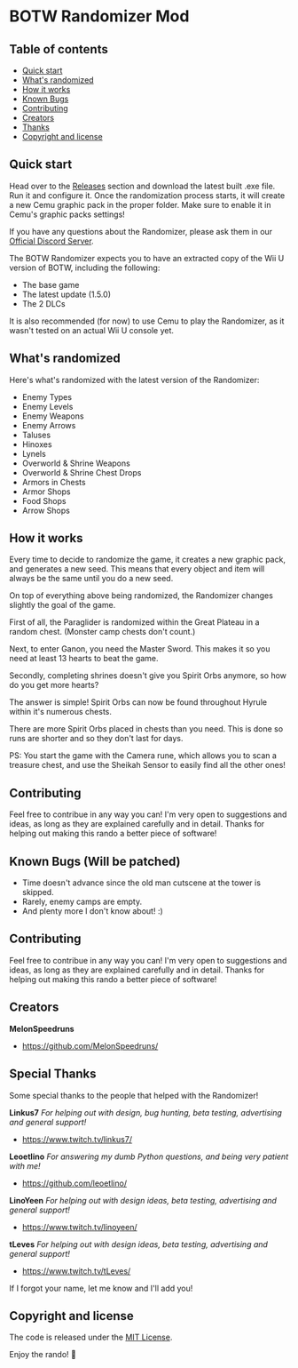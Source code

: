 # BOTW Randomizer Mod

## Table of contents

- [Quick start](#quick-start)
- [What's randomized](#whats-randomized)
- [How it works](#how-it-works)
- [Known Bugs](#known-bugs)
- [Contributing](#contributing)
- [Creators](#creators)
- [Thanks](#special-thanks)
- [Copyright and license](#copyright-and-license)


## Quick start

Head over to the [Releases](https://github.com/MelonSpeedruns/BotwRandomizer/releases) section and download the latest built .exe file. Run it and configure it. Once the randomization process starts, it will create a new Cemu graphic pack in the proper folder. Make sure to enable it in Cemu's graphic packs settings!

If you have any questions about the Randomizer, please ask them in our [Official Discord Server](https://discord.gg/vPPsreP4Ng).

The BOTW Randomizer expects you to have an extracted copy of the Wii U version of BOTW, including the following:
- The base game
- The latest update (1.5.0)
- The 2 DLCs

It is also recommended (for now) to use Cemu to play the Randomizer, as it wasn't tested on an actual Wii U console yet.

## What's randomized

Here's what's randomized with the latest version of the Randomizer:

 - Enemy Types
 - Enemy Levels
 - Enemy Weapons
 - Enemy Arrows
 - Taluses
 - Hinoxes
 - Lynels
 - Overworld & Shrine Weapons
 - Overworld & Shrine Chest Drops
 - Armors in Chests
 - Armor Shops
 - Food Shops
 - Arrow Shops

## How it works

Every time to decide to randomize the game, it creates a new graphic pack, and generates a new seed. This means that every object and item will always be the same until you do a new seed.

On top of everything above being randomized, the Randomizer changes slightly the goal of the game.

First of all, the Paraglider is randomized within the Great Plateau in a random chest. (Monster camp chests don't count.)

Next, to enter Ganon, you need the Master Sword. This makes it so you need at least 13 hearts to beat the game.

Secondly, completing shrines doesn't give you Spirit Orbs anymore, so how do you get more hearts?

The answer is simple! Spirit Orbs can now be found throughout Hyrule within it's numerous chests.

There are more Spirit Orbs placed in chests than you need. This is done so runs are shorter and so they don't last for days.

PS: You start the game with the Camera rune, which allows you to scan a treasure chest, and use the Sheikah Sensor to easily find all the other ones!

## Contributing

Feel free to contribue in any way you can! I'm very open to suggestions and ideas, as long as they are explained carefully and in detail. Thanks for helping out making this rando a better piece of software!

## Known Bugs (Will be patched)

 - Time doesn't advance since the old man cutscene at the tower is skipped.
 - Rarely, enemy camps are empty.
 - And plenty more I don't know about! :)

## Contributing

Feel free to contribue in any way you can! I'm very open to suggestions and ideas, as long as they are explained carefully and in detail. Thanks for helping out making this rando a better piece of software!

## Creators

**MelonSpeedruns**

- <https://github.com/MelonSpeedruns/>

## Special Thanks

Some special thanks to the people that helped with the Randomizer!

**Linkus7**
*For helping out with design, bug hunting, beta testing, advertising and general support!*
- <https://www.twitch.tv/linkus7/>

**Leoetlino**
*For answering my dumb Python questions, and being very patient with me!*
- <https://github.com/leoetlino/>

**LinoYeen**
*For helping out with design ideas, beta testing, advertising and general support!*
- <https://www.twitch.tv/linoyeen/>

**tLeves**
*For helping out with design ideas, beta testing, advertising and general support!*
- <https://www.twitch.tv/tLeves/>

If I forgot your name, let me know and I'll add you!

## Copyright and license

The code is released under the [MIT License](https://github.com/MelonSpeedruns/BotwRandomizer/blob/main/LICENSE).

Enjoy the rando! :metal:
